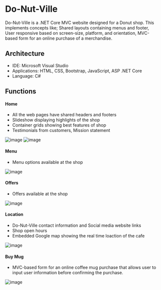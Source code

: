 # Do-Nut-Ville

Do-Nut-Ville is a .NET Core MVC website designed for a Donut shop. This implements concepts like; Shared layouts containing menus and footer, User responsive based on screen-size, platform, and orientation, MVC-based form for an online purchase of a merchandise.

## Architecture

- IDE: Microsoft Visual Studio
- Applications: HTML, CSS, Bootstrap, JavaScript, ASP .NET Core
- Language: C#

## Functions
#### Home
- All the web pages have shared headers and footers
- Slideshow displaying highlights of the shop
- Container grids showing best features of shop
- Testimonials from customers, Mission statement

![image](https://user-images.githubusercontent.com/70220146/120088673-a504c200-c0b8-11eb-9b09-0b6eed63fff7.png)
![image](https://user-images.githubusercontent.com/70220146/120088678-c06fcd00-c0b8-11eb-9255-0fa68763bfd4.png)

#### Menu
- Menu options available at the shop

![image](https://user-images.githubusercontent.com/70220146/120088734-5c99d400-c0b9-11eb-94b7-fa8be8366469.png)

#### Offers
- Offers available at the shop

![image](https://user-images.githubusercontent.com/70220146/120088741-71766780-c0b9-11eb-9aa0-7e899f2db458.png)

#### Location
- Do-Nut-Ville contact information and Social media website links
- Shop open hours
- Embedded Google map showing the real time loaction of the cafe

![image](https://user-images.githubusercontent.com/70220146/120088749-85ba6480-c0b9-11eb-94d8-1915e34dfb7c.png)

#### Buy Mug
- MVC-based form for an online coffee mug purchase that allows user to input user information before confirming the purchase.

![image](https://user-images.githubusercontent.com/70220146/120088782-c31ef200-c0b9-11eb-90f4-2d90b41a0e6d.png)
